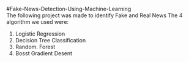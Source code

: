 #Fake-News-Detection-Using-Machine-Learning </br>
The following project was made to identify Fake and Real News
The 4 algorithm we used were:
1. Logistic Regression </br>
2. Decision Tree Classification
3. Random. Forest
4. Bosst Gradient Desent
